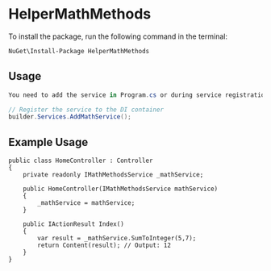 ﻿
# HelperMathMethods

To install the package, run the following command in the terminal:

```bash
NuGet\Install-Package HelperMathMethods
```

## Usage

```csharp
You need to add the service in Program.cs or during service registration

// Register the service to the DI container
builder.Services.AddMathService();
```

## Example Usage
```CSharp
public class HomeController : Controller
{
    private readonly IMathMethodsService _mathService;

    public HomeController(IMathMethodsService mathService)
    {
        _mathService = mathService;
    }

    public IActionResult Index()
    {
        var result = _mathService.SumToInteger(5,7);
        return Content(result); // Output: 12
    }
}
```

